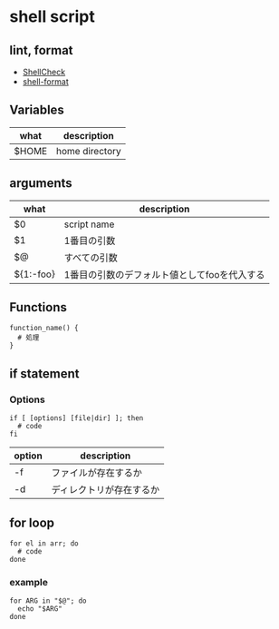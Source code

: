 # shell script

## lint, format

- [ShellCheck](https://marketplace.visualstudio.com/items?itemName=timonwong.shellcheck)
- [shell-format](https://marketplace.visualstudio.com/items?itemName=foxundermoon.shell-format)

## Variables

| what  | description    |
| ----- | -------------- |
| $HOME | home directory |

## arguments

| what      | description                                  |
| --------- | -------------------------------------------- |
| $0        | script name                                  |
| $1        | 1番目の引数                                  |
| $@        | すべての引数                                 |
| ${1:-foo} | 1番目の引数のデフォルト値としてfooを代入する |

## Functions

```shell
function_name() {
  # 処理
}
```

## if statement

### Options

```shell
if [ [options] [file|dir] ]; then
  # code
fi
```

| option | description              |
| ------ | ------------------------ |
| -f     | ファイルが存在するか     |
| -d     | ディレクトリが存在するか |

## for loop

```shell
for el in arr; do
  # code
done
```

### example

```shell
for ARG in "$@"; do
  echo "$ARG"
done
```
